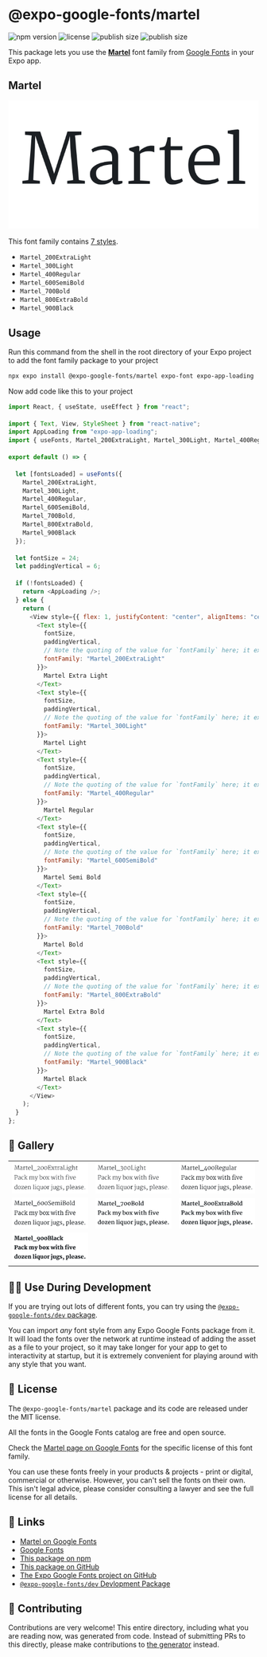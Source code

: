 # @expo-google-fonts/martel

![npm version](https://flat.badgen.net/npm/v/@expo-google-fonts/martel)
![license](https://flat.badgen.net/github/license/expo/google-fonts)
![publish size](https://flat.badgen.net/packagephobia/install/@expo-google-fonts/martel)
![publish size](https://flat.badgen.net/packagephobia/publish/@expo-google-fonts/martel)

This package lets you use the [**Martel**](https://fonts.google.com/specimen/Martel) font family from [Google Fonts](https://fonts.google.com/) in your Expo app.

## Martel

![Martel](./font-family.png)

This font family contains [7 styles](#-gallery).

- `Martel_200ExtraLight`
- `Martel_300Light`
- `Martel_400Regular`
- `Martel_600SemiBold`
- `Martel_700Bold`
- `Martel_800ExtraBold`
- `Martel_900Black`

## Usage

Run this command from the shell in the root directory of your Expo project to add the font family package to your project

```sh
npx expo install @expo-google-fonts/martel expo-font expo-app-loading
```

Now add code like this to your project

```js
import React, { useState, useEffect } from "react";

import { Text, View, StyleSheet } from "react-native";
import AppLoading from "expo-app-loading";
import { useFonts, Martel_200ExtraLight, Martel_300Light, Martel_400Regular, Martel_600SemiBold, Martel_700Bold, Martel_800ExtraBold, Martel_900Black } from '@expo-google-fonts/martel';

export default () => {

  let [fontsLoaded] = useFonts({
    Martel_200ExtraLight, 
    Martel_300Light, 
    Martel_400Regular, 
    Martel_600SemiBold, 
    Martel_700Bold, 
    Martel_800ExtraBold, 
    Martel_900Black
  });

  let fontSize = 24;
  let paddingVertical = 6;

  if (!fontsLoaded) {
    return <AppLoading />;
  } else {
    return (
      <View style={{ flex: 1, justifyContent: "center", alignItems: "center" }}>
        <Text style={{
          fontSize,
          paddingVertical,
          // Note the quoting of the value for `fontFamily` here; it expects a string!
          fontFamily: "Martel_200ExtraLight"
        }}>
          Martel Extra Light
        </Text>
        <Text style={{
          fontSize,
          paddingVertical,
          // Note the quoting of the value for `fontFamily` here; it expects a string!
          fontFamily: "Martel_300Light"
        }}>
          Martel Light
        </Text>
        <Text style={{
          fontSize,
          paddingVertical,
          // Note the quoting of the value for `fontFamily` here; it expects a string!
          fontFamily: "Martel_400Regular"
        }}>
          Martel Regular
        </Text>
        <Text style={{
          fontSize,
          paddingVertical,
          // Note the quoting of the value for `fontFamily` here; it expects a string!
          fontFamily: "Martel_600SemiBold"
        }}>
          Martel Semi Bold
        </Text>
        <Text style={{
          fontSize,
          paddingVertical,
          // Note the quoting of the value for `fontFamily` here; it expects a string!
          fontFamily: "Martel_700Bold"
        }}>
          Martel Bold
        </Text>
        <Text style={{
          fontSize,
          paddingVertical,
          // Note the quoting of the value for `fontFamily` here; it expects a string!
          fontFamily: "Martel_800ExtraBold"
        }}>
          Martel Extra Bold
        </Text>
        <Text style={{
          fontSize,
          paddingVertical,
          // Note the quoting of the value for `fontFamily` here; it expects a string!
          fontFamily: "Martel_900Black"
        }}>
          Martel Black
        </Text>
      </View>
    );
  }
};
```

## 🔡 Gallery


||||
|-|-|-|
|![Martel_200ExtraLight](./Martel_200ExtraLight.ttf.png)|![Martel_300Light](./Martel_300Light.ttf.png)|![Martel_400Regular](./Martel_400Regular.ttf.png)||
|![Martel_600SemiBold](./Martel_600SemiBold.ttf.png)|![Martel_700Bold](./Martel_700Bold.ttf.png)|![Martel_800ExtraBold](./Martel_800ExtraBold.ttf.png)||
|![Martel_900Black](./Martel_900Black.ttf.png)||||


## 👩‍💻 Use During Development

If you are trying out lots of different fonts, you can try using the [`@expo-google-fonts/dev` package](https://github.com/expo/google-fonts/tree/master/font-packages/dev#readme).

You can import _any_ font style from any Expo Google Fonts package from it. It will load the fonts over the network at runtime instead of adding the asset as a file to your project, so it may take longer for your app to get to interactivity at startup, but it is extremely convenient for playing around with any style that you want.


## 📖 License

The `@expo-google-fonts/martel` package and its code are released under the MIT license.

All the fonts in the Google Fonts catalog are free and open source.

Check the [Martel page on Google Fonts](https://fonts.google.com/specimen/Martel) for the specific license of this font family.

You can use these fonts freely in your products & projects - print or digital, commercial or otherwise. However, you can't sell the fonts on their own. This isn't legal advice, please consider consulting a lawyer and see the full license for all details.

## 🔗 Links

- [Martel on Google Fonts](https://fonts.google.com/specimen/Martel)
- [Google Fonts](https://fonts.google.com/)
- [This package on npm](https://www.npmjs.com/package/@expo-google-fonts/martel)
- [This package on GitHub](https://github.com/expo/google-fonts/tree/master/font-packages/martel)
- [The Expo Google Fonts project on GitHub](https://github.com/expo/google-fonts)
- [`@expo-google-fonts/dev` Devlopment Package](https://github.com/expo/google-fonts/tree/master/font-packages/dev)

## 🤝 Contributing

Contributions are very welcome! This entire directory, including what you are reading now, was generated from code. Instead of submitting PRs to this directly, please make contributions to [the generator](https://github.com/expo/google-fonts/tree/master/packages/generator) instead.
